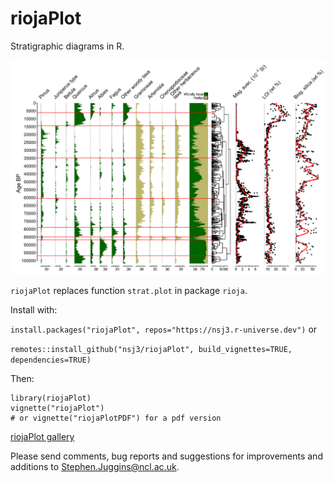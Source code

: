 riojaPlot
========

Stratigraphic diagrams in R.

![riojaPlot](Figures/riojaPlot.svg)

`riojaPlot` replaces function `strat.plot` in package `rioja`.

Install with:

`install.packages("riojaPlot", repos="https://nsj3.r-universe.dev")`
or

`remotes::install_github("nsj3/riojaPlot", build_vignettes=TRUE, dependencies=TRUE)`

Then:

```
library(riojaPlot)
vignette("riojaPlot")
# or vignette("riojaPlotPDF") for a pdf version
```
[riojaPlot gallery](https://htmlpreview.github.io/?https://github.com/nsj3/riojaPlot/blob/main/Figures/gallery.html)

Please send comments, bug reports and suggestions for improvements and additions to 
[Stephen.Juggins@ncl.ac.uk](mailto:Stephen.Juggins@ncl.ac.uk).